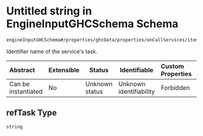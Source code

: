 # Untitled string in EngineInputGHCSchema Schema

```txt
engineInputGHCSchema#/properties/ghcData/properties/onCallServices/items/properties/refTask
```

Identifier name of the service's task.


| Abstract            | Extensible | Status         | Identifiable            | Custom Properties | Additional Properties | Access Restrictions | Defined In                                                         |
| :------------------ | ---------- | -------------- | ----------------------- | :---------------- | --------------------- | ------------------- | ------------------------------------------------------------------ |
| Can be instantiated | No         | Unknown status | Unknown identifiability | Forbidden         | Allowed               | none                | [ghc.schema.json\*](../out/ghc.schema.json "open original schema") |

## refTask Type

`string`
